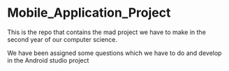 # Mobile_Application_Project
This is the repo that contains the mad project we have to make in the second year of our computer science.

We have been assigned some questions which we have to do and develop in the Android studio project
